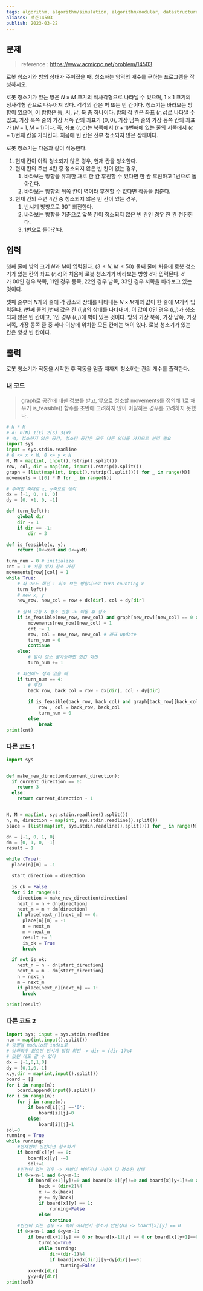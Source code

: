 ```yaml
---
tags: algorithm, algorithm/simulation, algorithm/modular, datastructure/queue, algorithm/implementation
aliases: 백준14503
publish: 2023-03-22
---
```

## 문제
> reference : https://www.acmicpc.net/problem/14503

로봇 청소기와 방의 상태가 주어졌을 때, 청소하는 영역의 개수를 구하는 프로그램을 작성하시오.

로봇 청소기가 있는 방은 $N \times M$ 크기의 직사각형으로 나타낼 수 있으며, $1 \times 1$ 크기의 정사각형 칸으로 나누어져 있다. 각각의 칸은 벽 또는 빈 칸이다. 청소기는 바라보는 방향이 있으며, 이 방향은 동, 서, 남, 북 중 하나이다. 방의 각 칸은 좌표 $(r, c)$로 나타낼 수 있고, 가장 북쪽 줄의 가장 서쪽 칸의 좌표가 $(0, 0)$, 가장 남쪽 줄의 가장 동쪽 칸의 좌표가 $(N-1, M-1)$이다. 즉, 좌표 $(r, c)$는 북쪽에서 $(r+1)$번째에 있는 줄의 서쪽에서 $(c+1)$번째 칸을 가리킨다. 처음에 빈 칸은 전부 청소되지 않은 상태이다.

로봇 청소기는 다음과 같이 작동한다.

1.  현재 칸이 아직 청소되지 않은 경우, 현재 칸을 청소한다.
2.  현재 칸의 주변 $4$칸 중 청소되지 않은 빈 칸이 없는 경우,
    1.  바라보는 방향을 유지한 채로 한 칸 후진할 수 있다면 한 칸 후진하고 1번으로 돌아간다.
    2.  바라보는 방향의 뒤쪽 칸이 벽이라 후진할 수 없다면 작동을 멈춘다.
3.  현재 칸의 주변 $4$칸 중 청소되지 않은 빈 칸이 있는 경우,
    1.  반시계 방향으로 $90^\circ$ 회전한다.
    2.  바라보는 방향을 기준으로 앞쪽 칸이 청소되지 않은 빈 칸인 경우 한 칸 전진한다.
    3.  1번으로 돌아간다.

## 입력

첫째 줄에 방의 크기 $N$과 $M$이 입력된다. $(3 \le N, M \le 50)$  둘째 줄에 처음에 로봇 청소기가 있는 칸의 좌표 $(r, c)$와 처음에 로봇 청소기가 바라보는 방향 $d$가 입력된다. $d$가 0$0$인 경우 북쪽, 1$1$인 경우 동쪽, 2$2$인 경우 남쪽, 3$3$인 경우 서쪽을 바라보고 있는 것이다.

셋째 줄부터 $N$개의 줄에 각 장소의 상태를 나타내는 $N \times M$개의 값이 한 줄에 $M$개씩 입력된다. $i$번째 줄의 $j$번째 값은 칸 $(i, j)$의 상태를 나타내며, 이 값이 $0$인 경우 $(i, j)$가 청소되지 않은 빈 칸이고, $1$인 경우 $(i, j)$에 벽이 있는 것이다. 방의 가장 북쪽, 가장 남쪽, 가장 서쪽, 가장 동쪽 줄 중 하나 이상에 위치한 모든 칸에는 벽이 있다. 로봇 청소기가 있는 칸은 항상 빈 칸이다.

## 출력

로봇 청소기가 작동을 시작한 후 작동을 멈출 때까지 청소하는 칸의 개수를 출력한다.

### 내 코드
> graph로 공간에 대한 정보를 받고, 앞으로 청소할 movements를 정의해 1로 채우기
> is_feasible() 함수를 초반에 고려하지 않아 이탈하는 경우를 고려하지 못했다.
```Python
# N * M
# d: 0(N) 1(E) 2(S) 3(W)
# 벽, 청소하지 않은 공간, 청소한 공간은 모두 다른 의미를 가지므로 분리 필요
import sys
input = sys.stdin.readline
# 0 <= x < M, 0 <= y < N
N, M = map(int, input().rstrip().split())
row, col, dir = map(int, input().rstrip().split())
graph = [list(map(int, input().rstrip().split())) for _ in range(N)]
movements = [[0] * M for _ in range(N)]

# 주어진 축대로 x, y축으로 생각
dx = [-1, 0, +1, 0]
dy = [0, +1, 0, -1]

def turn_left():
    global dir
    dir -= 1
    if dir == -1:
        dir = 3

def is_feasible(x, y):
    return (0<=x<N and 0<=y<M)

turn_num = 0 # initialize
cnt = 1 # 처음 위치 청소 가정
movements[row][col] = 1
while True:
    # 좌 90도 회전 : 최초 보는 방향이므로 turn counting x
    turn_left()
    # new x, y
    new_row, new_col = row + dx[dir], col + dy[dir]
    
    # 탐색 가능 & 청소 안함 -> 이동 후 청소
    if is_feasible(new_row, new_col) and graph[new_row][new_col] == 0 and movements[new_row][new_col] == 0:
        movements[new_row][new_col] = 1
        cnt += 1
        row, col = new_row, new_col # 좌표 update
        turn_num = 0
        continue
    else:
        # 앞이 청소 불가능하면 한칸 회전
        turn_num += 1

    # 회전해도 성과 없을 때
    if turn_num == 4:
        # 후진
        back_row, back_col = row - dx[dir], col - dy[dir]
        
        if is_feasible(back_row, back_col) and graph[back_row][back_col] == 0:
            row , col = back_row, back_col
            turn_num = 0
        else:
            break
print(cnt)
```

### 다른 코드 1
```Python
import sys


def make_new_direction(current_direction):
  if current_direction == 0:
    return 3
  else:
    return current_direction - 1


N, M = map(int, sys.stdin.readline().split())
n, m, direction = map(int, sys.stdin.readline().split())
place = [list(map(int, sys.stdin.readline().split())) for _ in range(N)]

dn = [-1, 0, 1, 0]
dm = [0, 1, 0, -1]
result = 1

while (True):
  place[n][m] = -1

  start_direction = direction

  is_ok = False
  for i in range(4):
    direction = make_new_direction(direction)
    next_n = n + dn[direction]
    next_m = m + dm[direction]
    if place[next_n][next_m] == 0:
      place[n][m] = -1
      n = next_n
      m = next_m
      result += 1
      is_ok = True
      break

  if not is_ok:
    next_n = n - dn[start_direction]
    next_m = m - dm[start_direction]
    n = next_n
    m = next_m
    if place[next_n][next_m] == 1:
      break

print(result)

```

### 다른 코드 2
```Python
import sys; input = sys.stdin.readline
n,m = map(int,input().split())
# 방향을 modulo의 index로
# 상하좌우 없으면 반시계 방향 회전 -> dir = (dir-1)%4
# 갔던 데도 갈 수 있다
dx = [-1,0,1,0]
dy = [0,1,0,-1]
x,y,dir = map(int,input().split())
board = []
for i in range(n):
    board.append(input().split())
for i in range(n):
    for j in range(m):
        if board[i][j] =='0':
            board[i][j]=0
        else:
            board[i][j]=1
sol=0
running = True
while running:
    #현재칸이 빈칸이면 청소하기
    if board[x][y] == 0:
        board[x][y] -=1
        sol+=1
    #빈칸이 없는 경우 -> 사방이 벽이거나 사방이 다 청소된 상태
    if 0<x<n-1 and 0<y<m-1:
        if board[x+1][y]!=0 and board[x-1][y]!=0 and board[x][y+1]!=0 and board[x][y-1]!=0:
            back = (dir+2)%4
            x += dx[back]
            y += dy[back]
            if board[x][y] == 1:
                running=False
            else:
                continue
    #빈칸이 있는 경우 -> 벽이 아니면서 청소가 안된상태 -> board[x][y] == 0
    if 0<x<n-1 and 0<y<m-1:
        if board[x+1][y] == 0 or board[x-1][y] == 0 or board[x][y+1]==0 or board[x][y-1]==0:
            turning=True
            while turning:
                dir=(dir-1)%4
                if board[x+dx[dir]][y+dy[dir]]==0:
                    turning=False
        x=x+dx[dir]
        y=y+dy[dir]
print(sol)
```